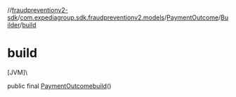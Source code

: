 //[fraudpreventionv2-sdk](../../../../index.md)/[com.expediagroup.sdk.fraudpreventionv2.models](../../index.md)/[PaymentOutcome](../index.md)/[Builder](index.md)/[build](build.md)

# build

[JVM]\

public final [PaymentOutcome](../index.md)[build](build.md)()
